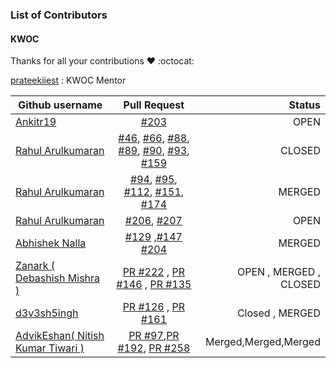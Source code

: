 ### List of Contributors

#### KWOC

Thanks for all your contributions :heart: :octocat:


[prateekiiest](https://github.com/prateekiiest) : KWOC Mentor


| Github username      | Pull Request           | Status  |
| ------------- |:-------------:| -----:|
|[Ankitr19](https://github.com/Ankitr19)| [#203](https://github.com/codeIIEST/Algorithms/pull/203) |OPEN|
|[Rahul Arulkumaran](https://github.com/rahulkumaran)| [#46](https://github.com/codeIIEST/Algorithms/pull/46), [#66](https://github.com/codeIIEST/Algorithms/pull/66), [#88](https://github.com/codeIIEST/Algorithms/pull/88), [#89](https://github.com/codeIIEST/Algorithms/pull/89), [#90](https://github.com/codeIIEST/Algorithms/pull/90), [#93](https://github.com/codeIIEST/Algorithms/pull/93), [#159](https://github.com/codeIIEST/Algorithms/pull/159) | CLOSED |
|[Rahul Arulkumaran](https://github.com/rahulkumaran)| [#94](https://github.com/codeIIEST/Algorithms/pull/94), [#95](https://github.com/codeIIEST/Algorithms/pull/95), [#112](https://github.com/codeIIEST/Algorithms/pull/112), [#151](https://github.com/codeIIEST/Algorithms/pull/151), [#174](https://github.com/codeIIEST/Algorithms/pull/174) | MERGED |
|[Rahul Arulkumaran](https://github.com/rahulkumaran)| [#206](https://github.com/codeIIEST/Algorithms/pull/206), [#207](https://github.com/codeIIEST/Algorithms/pull/207) | OPEN |
|[Abhishek Nalla](https://github.com/abhisheknalla)| [#129](https://github.com/codeIIEST/Algorithms/pull/129) ,[#147](https://github.com/codeIIEST/Algorithms/pull/147) [#204](https://github.com/codeIIEST/Algorithms/pull/204)| MERGED |
| [Zanark ( Debashish Mishra )](https://github.com/Zanark) | [PR #222](https://github.com/codeIIEST/Algorithms/pull/222) , [PR #146](https://github.com/codeIIEST/Algorithms/pull/146) , [PR #135](https://github.com/codeIIEST/Algorithms/pull/135) | OPEN , MERGED , CLOSED|
| [d3v3sh5ingh](https://github.com/D3v3sh5ingh) | [PR #126](https://github.com/codeIIEST/Algorithms/pull/126) , [PR #161](https://github.com/codeIIEST/Algorithms/pull/161) | Closed , MERGED|
|[AdvikEshan( Nitish Kumar Tiwari )](https://github.com/AdvikEshan)|[PR #97](https://github.com/codeIIEST/Algorithms/pull/97),[PR #192](https://github.com/codeIIEST/Algorithms/pull/192), [PR #258](https://github.com/codeIIEST/Algorithms/pull/258)|Merged,Merged,Merged|
